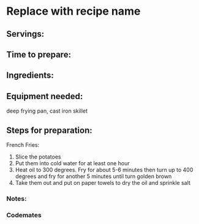 # Replace with recipe name

## Servings: 

## Time to prepare: 

## Ingredients:


## Equipment needed: 

deep frying pan, cast iron skillet

## Steps for preparation:

French Fries:
1. Slice the potatoes
2. Put them into cold water for at least one hour
3. Heat oil to 300 degrees. Fry for about 5-6 minutes then turn up to 400 degrees and fry for another 5 minutes until turn golden brown
4. Take them out and put on paper towels to dry the oil and sprinkle salt 


### Notes:



### Codemates #
